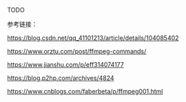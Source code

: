 TODO





参考链接：

https://blog.csdn.net/qq_41101213/article/details/104085402

https://www.orztu.com/post/ffmpeg-commands/

https://www.jianshu.com/p/eff314074177

https://blog.p2hp.com/archives/4824

https://www.cnblogs.com/faberbeta/p/ffmpeg001.html